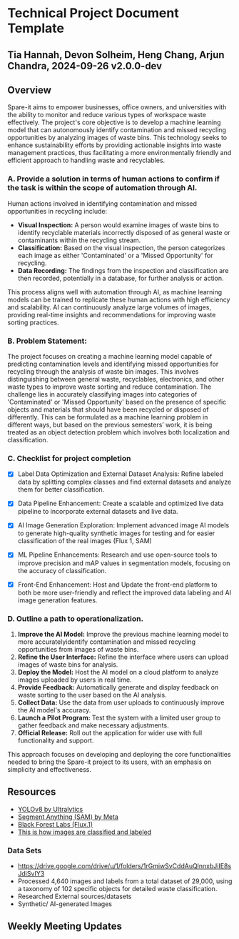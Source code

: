 # Technical Project Document Template

## Tia Hannah, Devon Solheim, Heng Chang, Arjun Chandra, 2024-09-26 v2.0.0-dev

## Overview

Spare-it aims to empower businesses, office owners, and universities with the ability to monitor and reduce various types of workspace waste effectively. The project's core objective is to develop a machine learning model that can autonomously identify contamination and missed recycling opportunities by analyzing images of waste bins. This technology seeks to enhance sustainability efforts by providing actionable insights into waste management practices, thus facilitating a more environmentally friendly and efficient approach to handling waste and recyclables.

### A. Provide a solution in terms of human actions to confirm if the task is within the scope of automation through AI.

Human actions involved in identifying contamination and missed opportunities in recycling include:

- **Visual Inspection:** A person would examine images of waste bins to identify recyclable materials incorrectly disposed of as general waste or contaminants within the recycling stream.
- **Classification:** Based on the visual inspection, the person categorizes each image as either 'Contaminated' or a 'Missed Opportunity' for recycling.
- **Data Recording:** The findings from the inspection and classification are then recorded, potentially in a database, for further analysis or action.

This process aligns well with automation through AI, as machine learning models can be trained to replicate these human actions with high efficiency and scalability. AI can continuously analyze large volumes of images, providing real-time insights and recommendations for improving waste sorting practices.

### B. Problem Statement:
The project focuses on creating a machine learning model capable of predicting contamination levels and identifying missed opportunities for recycling through the analysis of waste bin images. This involves distinguishing between general waste, recyclables, electronics, and other waste types to improve waste sorting and reduce contamination. The challenge lies in accurately classifying images into categories of 'Contaminated' or 'Missed Opportunity' based on the presence of specific objects and materials that should have been recycled or disposed of differently. This can be formulated as a machine learning problem in different ways, but based on the previous semesters’ work, it is being treated as an object detection problem which involves both localization and classification. 


### C. Checklist for project completion

- [x]  Label Data Optimization and External Dataset Analysis:  Refine labeled data by splitting complex classes and find external datasets and analyze them for better classification.
 
- [x] Data Pipeline Enhancement: Create a scalable and optimized live data pipeline to incorporate external datasets and live data.

- [x] AI Image Generation Exploration: Implement advanced image AI models to generate high-quality synthetic images for testing and for easier classification of the real images (Flux 1, SAM)

- [x] ML Pipeline Enhancements: Research and use open-source tools to improve precision and mAP values in segmentation models, focusing on the accuracy of classification.

- [x] Front-End Enhancement: Host and Update the front-end platform to both be more user-friendly and  reflect the improved data labeling and AI image generation features. 


### D. Outline a path to operationalization.

1. **Improve the AI Model:** Improve the previous machine learning model to more accuratelyidentify contamination and missed recycling opportunities from images of waste bins.
2. **Refine the User Interface:** Refine the interface where users can upload images of waste bins for analysis.
3. **Deploy the Model:** Host the AI model on a cloud platform to analyze images uploaded by users in real time.
4. **Provide Feedback:** Automatically generate and display feedback on waste sorting to the user based on the AI analysis.
5. **Collect Data:** Use the data from user uploads to continuously improve the AI model's accuracy.
6. **Launch a Pilot Program:** Test the system with a limited user group to gather feedback and make necessary adjustments.
7. **Official Release:** Roll out the application for wider use with full functionality and support.

This approach focuses on developing and deploying the core functionalities needed to bring the Spare-it project to its users, with an emphasis on simplicity and effectiveness.


## Resources
- [YOLOv8 by Ultralytics](https://docs.ultralytics.com/tasks/segment/)
- [Segment Anything (SAM) by Meta](https://segment-anything.com/)
- [Black Forest Labs (Flux.1)](https://huggingface.co/black-forest-labs)
- [This is how images are classified and labeled](https://www.google.com/url?q=https://airtable.com/appfD0HATg3Ii35Oo/shrN7ywJvqfJV3ROE/tblEaPEKrbEVOeHic&sa=D&source=docs&ust=1727381391761009&usg=AOvVaw2CL2OQTQsYEj4lrWrI1g-m)

### Data Sets
- https://drive.google.com/drive/u/1/folders/1rGmiwSvCddAuQlnnxbJiIE8sJdiSvIY3
- Processed 4,640 images and labels from a total dataset of 29,000, using a taxonomy of 102 specific objects for detailed waste classification.
- Researched External sources/datasets
- Synthetic/ AI-generated Images

## Weekly Meeting Updates
